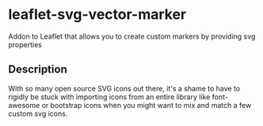 # leaflet-svg-vector-marker
Addon to Leaflet that allows you to create custom markers by providing svg properties

## Description

With so many open source SVG icons out there, it's a shame to have to rigidly be stuck with importing icons from an entire library like font-awesome or bootstrap icons when you might want to mix and match a few custom svg icons.
